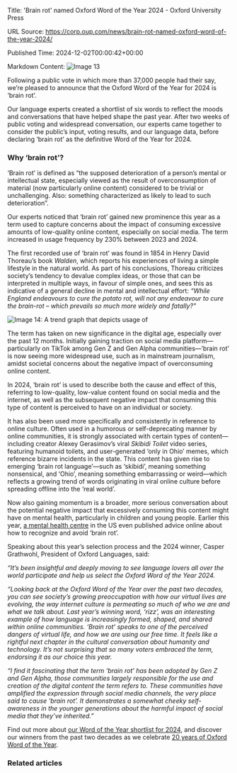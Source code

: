 Title: 'Brain rot' named Oxford Word of the Year 2024 - Oxford University Press

URL Source: https://corp.oup.com/news/brain-rot-named-oxford-word-of-the-year-2024/

Published Time: 2024-12-02T00:00:42+00:00

Markdown Content:
![Image 13](https://corp.oup.com/wp-content/uploads/2024/11/WOTY24_winnerarticle_1200x800_2.png)

Following a public vote in which more than 37,000 people had their say, we’re pleased to announce that the Oxford Word of the Year for 2024 is ‘brain rot’.

Our language experts created a shortlist of six words to reflect the moods and conversations that have helped shape the past year. After two weeks of public voting and widespread conversation, our experts came together to consider the public’s input, voting results, and our language data, before declaring ‘brain rot’ as the definitive Word of the Year for 2024.

### **Why ‘brain rot’?**

‘Brain rot’ is defined as “the supposed deterioration of a person’s mental or intellectual state, especially viewed as the result of overconsumption of material (now particularly online content) considered to be trivial or unchallenging. Also: something characterized as likely to lead to such deterioration”.

Our experts noticed that ‘brain rot’ gained new prominence this year as a term used to capture concerns about the impact of consuming excessive amounts of low-quality online content, especially on social media. The term increased in usage frequency by 230% between 2023 and 2024.

The first recorded use of ‘brain rot’ was found in 1854 in Henry David Thoreau’s book _Walden_, which reports his experiences of living a simple lifestyle in the natural world. As part of his conclusions, Thoreau criticizes society’s tendency to devalue complex ideas, or those that can be interpreted in multiple ways, in favour of simple ones, and sees this as indicative of a general decline in mental and intellectual effort: _“While England endeavours to cure the potato rot, will not any endeavour to cure the brain-rot – which prevails so much more widely and fatally?”_

![Image 14: A trend graph that depicts usage of ](https://corp.oup.com/wp-content/uploads/2024/11/OxfordWOTY_brainrot_graph.png)

The term has taken on new significance in the digital age, especially over the past 12 months. Initially gaining traction on social media platform—particularly on TikTok among Gen Z and Gen Alpha communities—’brain rot’ is now seeing more widespread use, such as in mainstream journalism, amidst societal concerns about the negative impact of overconsuming online content.

In 2024, ‘brain rot’ is used to describe both the cause and effect of this, referring to low-quality, low-value content found on social media and the internet, as well as the subsequent negative impact that consuming this type of content is perceived to have on an individual or society.

It has also been used more specifically and consistently in reference to online culture. Often used in a humorous or self-deprecating manner by online communities, it is strongly associated with certain types of content—including creator Alexey Gerasimov’s viral _Skibidi Toilet_ video series, featuring humanoid toilets, and user-generated ‘only in Ohio’ memes, which reference bizarre incidents in the state. This content has given rise to emerging ‘brain rot language’—such as ‘skibidi’, meaning something nonsensical, and ‘Ohio’, meaning something embarrassing or weird—which reflects a growing trend of words originating in viral online culture before spreading offline into the ‘real world’.

Now also gaining momentum is a broader, more serious conversation about the potential negative impact that excessively consuming this content might have on mental health, particularly in children and young people. Earlier this year, [a mental health centre](https://www.newportinstitute.com/resources/co-occurring-disorders/brain-rot/#:~:text=Brain%20rot%20is%20a%20condition,negative%20and%20distressing%20news%20online.) in the US even published advice online about how to recognize and avoid ‘brain rot’.

Speaking about this year’s selection process and the 2024 winner, Casper Grathwohl, President of Oxford Languages, said:

_“It’s been insightful and deeply moving to see language lovers all over the world participate and help us select the Oxford Word of the Year 2024._

_“Looking back at the Oxford Word of the Year over the past two decades, you can see society’s growing preoccupation with how our virtual lives are evolving, the way internet culture is permeating so much of who we are and what we talk about. Last year’s winning word, ‘rizz’, was an interesting example of how language is increasingly formed, shaped, and shared within online communities. ‘Brain rot’ speaks to one of the perceived dangers of virtual life, and how we are using our free time. It feels like a rightful next chapter in the cultural conversation about humanity and technology. It’s not surprising that so many voters embraced the term, endorsing it as our choice this year._

_“I find it fascinating that the term ‘brain rot’ has been adopted by Gen Z and Gen Alpha, those communities largely responsible for the use and creation of the digital content the term refers to. These communities have amplified the expression through social media channels, the very place said to cause ‘brain rot’. It demonstrates a somewhat cheeky self-awareness in the younger generations about the harmful impact of social media that they’ve inherited.”_

Find out more about [our Word of the Year shortlist for 2024](https://corp.oup.com/word-of-the-year/#shortlist-2024), and discover our winners from the past two decades as we celebrate [20 years of Oxford Word of the Year](https://corp.oup.com/word-of-the-year/#our-approach).

### Related articles
